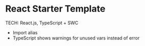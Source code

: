 # React Starter Template
TECH: React.js, TypeScript + SWC

- Import alias
- TypeScript shows warnings for unused vars instead of error
